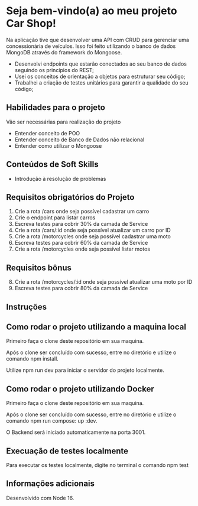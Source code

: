 # Seja bem-vindo(a) ao meu projeto Car Shop!
Na aplicação tive que desenvolver uma API com CRUD para gerenciar uma concessionária de veículos. Isso foi feito utilizando o banco de dados MongoDB através do framework do Mongoose.
- Desenvolvi endpoints que estarão conectados ao seu banco de dados seguindo os princípios do REST;
- Usei os conceitos de orientação a objetos para estruturar seu código;
- Trabalhei a criação de testes unitários para garantir a qualidade do seu código;

## Habilidades para o projeto
Vão ser necessárias para realização do projeto
 - Entender conceito de POO
 - Entender conceito de Banco de Dados não relacional
 - Entender como utilizar o Mongoose

## Conteúdos de Soft Skills
 - Introdução à resolução de problemas

## Requisitos obrigatórios do Projeto
 1. Crie a rota /cars onde seja possível cadastrar um carro
 2. Crie o endpoint para listar carros
 3. Escreva testes para cobrir 30% da camada de Service
 4. Crie a rota /cars/:id onde seja possível atualizar um carro por ID
 5. Crie a rota /motorcycles onde seja possível cadastrar uma moto
 6. Escreva testes para cobrir 60% da camada de Service
 7. Crie a rota /motorcycles onde seja possível listar motos
## Requisitos bônus
 8. Crie a rota /motorcycles/:id onde seja possível atualizar uma moto por ID
 9. Escreva testes para cobrir 80% da camada de Service
 
## Instruções
## Como rodar o projeto utilizando a maquina local

Primeiro faça o clone deste repositório em sua maquina.

Após o clone ser concluído com sucesso, entre no diretório e utilize o comando npm install.

Utilize npm run dev para iniciar o servidor do projeto localmente.

## Como rodar o projeto utilizando Docker

Primeiro faça o clone deste repositório em sua maquina.

Após o clone ser concluído com sucesso, entre no diretório e utilize o comando npm run compose: up :dev.

O Backend será iniciado automaticamente na  porta 3001.

## Execuação de testes localmente
Para executar os testes localmente, digite no terminal o comando npm test

## Informações adicionais
Desenvolvido com Node 16.
